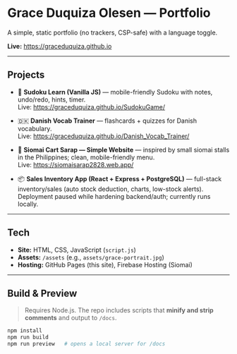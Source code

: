 # Grace Duquiza Olesen — Portfolio

A simple, static portfolio (no trackers, CSP-safe) with a language toggle.

**Live:** https://graceduquiza.github.io

---

## Projects

- 🧩 **Sudoku Learn (Vanilla JS)** — mobile-friendly Sudoku with notes, undo/redo, hints, timer.  
  Live: https://graceduquiza.github.io/SudokuGame/

- 🇩🇰 **Danish Vocab Trainer** — flashcards + quizzes for Danish vocabulary.  
  Live: https://graceduquiza.github.io/Danish_Vocab_Trainer/

- 🥟 **Siomai Cart Sarap — Simple Website** — inspired by small siomai stalls in the Philippines; clean, mobile-friendly menu.  
  Live: https://siomaisarap2828.web.app/

- 📦 **Sales Inventory App (React + Express + PostgreSQL)** — full-stack inventory/sales (auto stock deduction, charts, low-stock alerts).  
  Deployment paused while hardening backend/auth; currently runs locally.

---

## Tech

- **Site:** HTML, CSS, JavaScript (`script.js`)
- **Assets:** `/assets` (e.g., `assets/grace-portrait.jpg`)
- **Hosting:** GitHub Pages (this site), Firebase Hosting (Siomai)

---

## Build & Preview

> Requires Node.js. The repo includes scripts that **minify and strip comments** and output to `/docs`.

```bash
npm install
npm run build
npm run preview   # opens a local server for /docs
